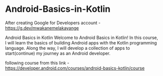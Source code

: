 # Android-Basics-in-Kotlin
After creating Google for Developers account - https://g.dev/mwakanemelakayange

Android Basics in Kotlin
Welcome to Android Basics in Kotlin! In this course, I will learn the basics of building Android apps with the Kotlin programming language. Along the way, l will develop a collection of apps to start(continue) my journey as an Android developer.

following course from this link - https://developer.android.com/courses/android-basics-kotlin/course
